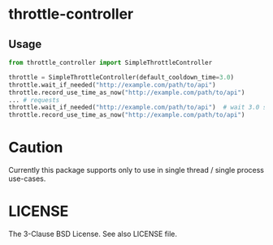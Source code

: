 # throttle-controller

## Usage

```python
from throttle_controller import SimpleThrottleController

throttle = SimpleThrottleController(default_cooldown_time=3.0)
throttle.wait_if_needed("http://example.com/path/to/api")
throttle.record_use_time_as_now("http://example.com/path/to/api")
... # requests
throttle.wait_if_needed("http://example.com/path/to/api")  # wait 3.0 seconds
throttle.record_use_time_as_now("http://example.com/path/to/api")
```

# Caution

Currently this package supports only to use in single thread / single process use-cases.

# LICENSE

The 3-Clause BSD License. See also LICENSE file.
